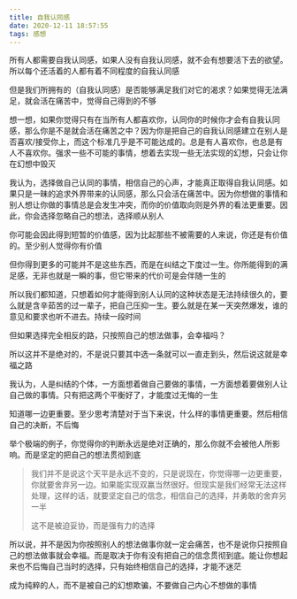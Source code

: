 ```yaml
---
title: 自我认同感
date: 2020-12-11 18:57:55
tags: 感想
---
```


所有人都需要自我认同感，如果人没有自我认同感，就不会有想要活下去的欲望。所以每个还活着的人都有着不同程度的自我认同感

<!--more-->

但是我们所拥有的（自我认同感）是否能够满足我们对它的渴求？如果觉得无法满足，就会活在痛苦中，觉得自己得到的不够

想一想，如果你觉得只有在当所有人都喜欢你，认同你的时候你才会有自我认同感，那么你是不是就会活在痛苦之中？因为你是把自己的自我认同感建立在别人是否喜欢/接受你上，而这个标准几乎是不可能达成的。总是有人喜欢你，也总是有人不喜欢你。强求一些不可能的事情，想着去实现一些无法实现的幻想，只会让你在幻想中毁灭

我认为，选择做自己认同的事情，相信自己的心声，才能真正取得自我认同感。如果只是一昧的追求外界带来的认同感，那么只会活在痛苦中。因为你想做的事情和别人想让你做的事情总是会发生冲突，而你的价值取向则是外界的看法更重要。因此，你会选择忽略自己的想法，选择顺从别人

你可能会因此得到短暂的价值感，因为比起那些不被需要的人来说，你还是有价值的。至少别人觉得你有价值

但你得到更多的可能并不是这些东西，而是在纠结之下度过一生。你所能得到的满足感，无非也就是一瞬的事，但它带来的代价可是会伴随一生的

所以我们都知道，只想着如何才能得到别人认同的这种状态是无法持续很久的，要么就是含辛茹苦的过一辈子，把自己压抑一生。要么就是在某一天突然爆发，谁的意见和要求也听不进去。持续一段时间



但如果选择完全相反的路，只按照自己的想法做事，会幸福吗？



所以这并不是绝对的，不是说只要其中选一条就可以一直走到头，然后说这就是幸福之路

我认为，人是纠结的个体，一方面想着做自己要做的事情，一方面想着要做别人让自己做的事情。只有把这两个平衡好了，才能度过无悔的一生

知道哪一边更重要。至少思考清楚对于当下来说，什么样的事情更重要。然后相信自己的决断，不后悔

举个极端的例子，你觉得你的判断永远是绝对正确的，那么你就不会被他人所影响。而是坚定的把自己的想法贯彻到底

> 我们并不是说这个天平是永远不变的，只是说现在，你觉得哪一边更重要，你就要舍弃另一边。如果能实现双赢当然很好。但现实是我们经常无法这样处理，这样的话，就要坚定自己的信念，相信自己的选择，并勇敢的舍弃另一半
>
> 这不是被迫妥协，而是强有力的选择

所以说，并不是因为你按照别人的想法做事你就一定会痛苦，也不是说你只按照自己的想法做事就会幸福。而是取决于你有没有把自己的信念贯彻到底。能让你想起来也不后悔自己当时的选择，只有始终相信自己的选择，才能不迷茫



成为纯粹的人，而不是被自己的幻想欺骗，不要做自己内心不想做的事情